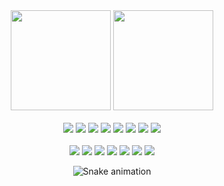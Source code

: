 <div align="center">
  <img height="160em" src="https://github-readme-stats.vercel.app/api?username=felpofo&show_icons=true&theme=radical&include_all_commits=true&count_private=true&disable_animations=true&hide_border=true&hide_title=true"/>
  <img height="160em" src="https://github-readme-stats.vercel.app/api/top-langs/?username=felpofo&layout=compact&langs_count=7&theme=radical&hide_border=true"/>
</div>
<div align="center">
  <br>
  <!-- Arch Linux --> <img src="https://img.shields.io/badge/Arch_Linux-1793D1?style=for-the-badge&logo=arch-linux&logoColor=white">
  <!--   HTML5    --> <img src="https://img.shields.io/badge/HTML5-E34F26?style=for-the-badge&logo=html5&logoColor=white">
  <!--    CSS     --> <img src="https://img.shields.io/badge/CSS-239120?&style=for-the-badge&logo=css3&logoColor=white">
  <!--  Node.js   --> <img src="https://img.shields.io/badge/Node.js-43853D?style=for-the-badge&logo=node.js&logoColor=white">
  <!-- TypeScript --> <img src="https://img.shields.io/badge/TypeScript-007ACC?style=for-the-badge&logo=typescript&logoColor=white">
  <!-- JavaScript --> <img src="https://img.shields.io/badge/JavaScript-F7DF1E?style=for-the-badge&logo=javascript&logoColor=black">
  <!--   Python   --> <img src="https://img.shields.io/badge/Python-3776AB?style=for-the-badge&logo=python&logoColor=white">
  <!--   React    --> <img src="https://img.shields.io/badge/React-20232A?style=for-the-badge&logo=react&logoColor=61DAFB">
</div>
<br>
<div align="center"> 
  <!--  Discord  --> <a href="https://discord.gg/wagxzStdcR" target="_blank"><!--                          --><img src="https://img.shields.io/badge/Discord-7289DA?style=for-the-badge&logo=discord&logoColor=white"></a> 
  <!--  Twitter  --> <a href="https://twitter.com/felpofo" target="_blank"><!--                            --><img src="https://img.shields.io/badge/Twitter-1DA1F2?style=for-the-badge&logo=twitter&logoColor=white"></a>
  <!-- Instagram --> <a href="https://instagram.com/felpofo/" target="_blank"><!--                         --><img src="https://img.shields.io/badge/Instagram-E4405F?style=for-the-badge&logo=instagram&logoColor=white"></a>
  <!-- Linkedin  --> <a href="https://linkedin.com/in/felpofo" target="_blank"><!--                        --><img src="https://img.shields.io/badge/LinkedIn-0077B5?style=for-the-badge&logo=linkedin&logoColor=white"></a>
  <!--   Gmail   --> <a href="mailto:felipepitolpuhl@gmail.com" target="_blank"><!--                       --><img src="https://img.shields.io/badge/Gmail-%23222?style=for-the-badge&logo=gmail&logoColor=white"></a>
  <!--   Steam   --> <a href="https://steamcommunity.com/id/felpofo/" target="_blank"><!--                 --><img src="https://img.shields.io/badge/Steam-000000?style=for-the-badge&logo=steam&logoColor=white"></a>
  <!--  Spotify  --> <a href="https://open.spotify.com/user/i83u9qvjhi6qsuzpxjdli7vh9" target="_blank"><!----><img src="https://img.shields.io/badge/Spotify-1ED760?&style=for-the-badge&logo=spotify&logoColor=white"></a>
  <br>

  ![Snake animation](https://github.com/felpofo/felpofo/blob/output/github-contribution-grid-snake.svg)
</div>
